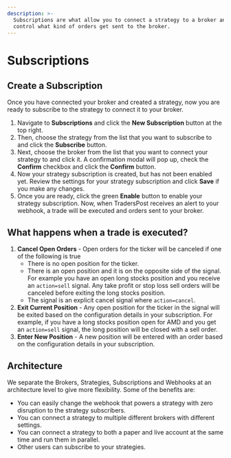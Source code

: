 ```yaml
---
description: >-
  Subscriptions are what allow you to connect a strategy to a broker and to
  control what kind of orders get sent to the broker.
---
```


# Subscriptions

## Create a Subscription

Once you have connected your broker and created a strategy, now you are ready to subscribe to the strategy to connect it to your broker.

1. Navigate to **Subscriptions** and click the **New Subscription** button at the top right.
2. Then, choose the strategy from the list that you want to subscribe to and click the **Subscribe** button.
3. Next, choose the broker from the list that you want to connect your strategy to and click it. A confirmation modal will pop up, check the **Confirm** checkbox and click the **Confirm** button.
4. Now your strategy subscription is created, but has not been enabled yet. Review the settings for your strategy subscription and click **Save** if you make any changes.
5. Once you are ready, click the green **Enable** button to enable your strategy subscription. Now, when TradersPost receives an alert to your webhook, a trade will be executed and orders sent to your broker.

## What happens when  a trade is executed?

1. **Cancel Open Orders** - Open orders for the ticker will be canceled if one of the following is true
   * There is no open position for the ticker.
   * There is an open position and it is on the opposite side of the signal. For example you have an open long stocks position and you receive an `action=sell` signal. Any take profit or stop loss sell orders will be canceled before exiting the long stocks position.
   * The signal is an explicit cancel signal where `action=cancel`.
2. **Exit Current Position** - Any open position for the ticker in the signal will be exited based on the configuration details in your subscription. For example, if you have a long stocks position open for AMD and you get an `action=sell` signal, the long position will be closed with a sell order.
3. **Enter New Position** - A new position will be entered with an order based on the configuration details in your subscription.

## Architecture

We separate the Brokers, Strategies, Subscriptions and Webhooks at an architecture level to give more flexibility. Some of the benefits are:

* You can easily change the webhook that powers a strategy with zero disruption to the strategy subscribers.
* You can connect a strategy to multiple different brokers with different settings.
* You can connect a strategy to both a paper and live account at the same time and run them in parallel.
* Other users can subscribe to your strategies.
